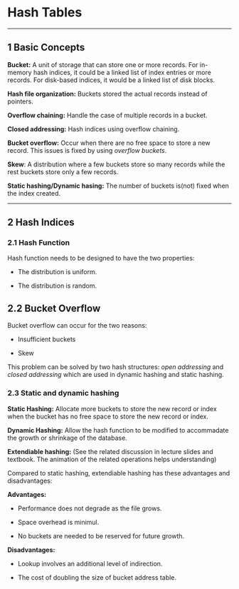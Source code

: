 # Hash Tables

---

## 1 Basic Concepts

**Bucket:** A unit of storage that can store one or more records. For in-memory hash indices, it could be a linked list of index entries or more records. For disk-based indices, it would be a linked list of disk blocks. 

**Hash file organization:** Buckets stored the actual records instead of pointers.

**Overflow chaining:** Handle the case of multiple records in a bucket.

**Closed addressing:** Hash indices using overflow chaining.

**Bucket overflow:** Occur when there are no free space to store a new record. This issues is fixed by using *overflow buckets*.

**Skew**: A distribution where a few buckets store so many records while the rest buckets store only a few records.

**Static hashing/Dynamic hasing:** The number of buckets is(not) fixed when the index created.

---

## 2 Hash Indices

### 2.1 Hash Function

Hash function needs to be designed to have the two properties:

* The distribution is uniform.

* The distribution is random.

## 2.2 Bucket Overflow

Bucket overflow can occur for the two reasons:

* Insufficient buckets

* Skew

This problem can be solved by two hash structures: *open addressing* and *closed addressing* which are used in dynamic hashing and static hashing.

### 2.3 Static and dynamic hashing

**Static Hashing:** Allocate more buckets to store the new record or index when the bucket has no free space to store the new record or index.

**Dynamic Hashing:** Allow the hash function to be modified to accommadate the growth or shrinkage of the database.

**Extendiable hashing:** (See the related discussion in lecture slides and textbook. The animation of the related operations helps understanding)

Compared to static hashing, extendiable hashing has these advantages and disadvantages:

**Advantages:**

* Performance does not degrade as the file grows.

* Space overhead is minimul.

* No buckets are needed to be reserved for future growth.

**Disadvantages:**

* Lookup involves an additional level of indirection.

* The cost of doubling the size of bucket address table.
